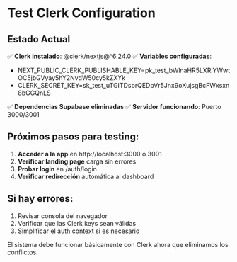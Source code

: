 # Test Clerk Configuration

## Estado Actual

✅ **Clerk instalado**: @clerk/nextjs@^6.24.0
✅ **Variables configuradas**: 
- NEXT_PUBLIC_CLERK_PUBLISHABLE_KEY=pk_test_bWlnaHR5LXRlYWwtOC5jbGVyay5hY2NvdW50cy5kZXYk
- CLERK_SECRET_KEY=sk_test_uTGITDsbrQEDbVr5Jnx9oXujsgBcFWxsxn8bGGQnLS

✅ **Dependencias Supabase eliminadas**
✅ **Servidor funcionando**: Puerto 3000/3001

## Próximos pasos para testing:

1. **Acceder a la app** en http://localhost:3000 o 3001
2. **Verificar landing page** carga sin errores
3. **Probar login** en /auth/login
4. **Verificar redirección** automática al dashboard

## Si hay errores:

1. Revisar consola del navegador
2. Verificar que las Clerk keys sean válidas
3. Simplificar el auth context si es necesario

El sistema debe funcionar básicamente con Clerk ahora que eliminamos los conflictos.